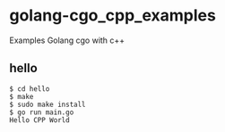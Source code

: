 golang-cgo_cpp_examples
=======================

Examples Golang cgo with c++

## hello
    $ cd hello
    $ make
    $ sudo make install
    $ go run main.go
    Hello CPP World
